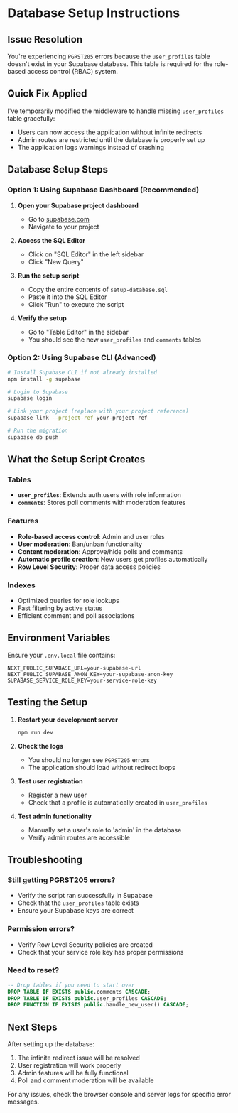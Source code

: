 # Database Setup Instructions

## Issue Resolution

You're experiencing `PGRST205` errors because the `user_profiles` table doesn't exist in your Supabase database. This table is required for the role-based access control (RBAC) system.

## Quick Fix Applied

I've temporarily modified the middleware to handle missing `user_profiles` table gracefully:
- Users can now access the application without infinite redirects
- Admin routes are restricted until the database is properly set up
- The application logs warnings instead of crashing

## Database Setup Steps

### Option 1: Using Supabase Dashboard (Recommended)

1. **Open your Supabase project dashboard**
   - Go to [supabase.com](https://supabase.com)
   - Navigate to your project

2. **Access the SQL Editor**
   - Click on "SQL Editor" in the left sidebar
   - Click "New Query"

3. **Run the setup script**
   - Copy the entire contents of `setup-database.sql`
   - Paste it into the SQL Editor
   - Click "Run" to execute the script

4. **Verify the setup**
   - Go to "Table Editor" in the sidebar
   - You should see the new `user_profiles` and `comments` tables

### Option 2: Using Supabase CLI (Advanced)

```bash
# Install Supabase CLI if not already installed
npm install -g supabase

# Login to Supabase
supabase login

# Link your project (replace with your project reference)
supabase link --project-ref your-project-ref

# Run the migration
supabase db push
```

## What the Setup Script Creates

### Tables
- **`user_profiles`**: Extends auth.users with role information
- **`comments`**: Stores poll comments with moderation features

### Features
- **Role-based access control**: Admin and user roles
- **User moderation**: Ban/unban functionality
- **Content moderation**: Approve/hide polls and comments
- **Automatic profile creation**: New users get profiles automatically
- **Row Level Security**: Proper data access policies

### Indexes
- Optimized queries for role lookups
- Fast filtering by active status
- Efficient comment and poll associations

## Environment Variables

Ensure your `.env.local` file contains:

```env
NEXT_PUBLIC_SUPABASE_URL=your-supabase-url
NEXT_PUBLIC_SUPABASE_ANON_KEY=your-supabase-anon-key
SUPABASE_SERVICE_ROLE_KEY=your-service-role-key
```

## Testing the Setup

1. **Restart your development server**
   ```bash
   npm run dev
   ```

2. **Check the logs**
   - You should no longer see `PGRST205` errors
   - The application should load without redirect loops

3. **Test user registration**
   - Register a new user
   - Check that a profile is automatically created in `user_profiles`

4. **Test admin functionality**
   - Manually set a user's role to 'admin' in the database
   - Verify admin routes are accessible

## Troubleshooting

### Still getting PGRST205 errors?
- Verify the script ran successfully in Supabase
- Check that the `user_profiles` table exists
- Ensure your Supabase keys are correct

### Permission errors?
- Verify Row Level Security policies are created
- Check that your service role key has proper permissions

### Need to reset?
```sql
-- Drop tables if you need to start over
DROP TABLE IF EXISTS public.comments CASCADE;
DROP TABLE IF EXISTS public.user_profiles CASCADE;
DROP FUNCTION IF EXISTS public.handle_new_user() CASCADE;
```

## Next Steps

After setting up the database:
1. The infinite redirect issue will be resolved
2. User registration will work properly
3. Admin features will be fully functional
4. Poll and comment moderation will be available

For any issues, check the browser console and server logs for specific error messages.
